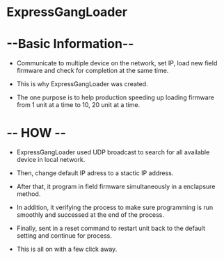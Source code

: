 # ExpressGangLoader

# --Basic Information--
+ Communicate to multiple device on the network, set IP, load new field firmware and check for completion at the same time. 

+ This is why ExpressGangLoader was created. 

+ The one purpose is to help production speeding up loading firmware from 1 unit at a time to 10, 20 unit at a time.


# -- HOW --
+ ExpressGangLoader used UDP broadcast to search for all available device in local network.

+ Then, change default IP adress to a stactic IP address. 

+ After that, it program in field firmware simultaneously in a enclapsure method.

+ In addition, it verifying the process to make sure programming is run smoothly and successed at the end of the process. 

+ Finally, sent in a reset command to restart unit back to the default setting and continue for process.

+ This is all on with a few click away.


